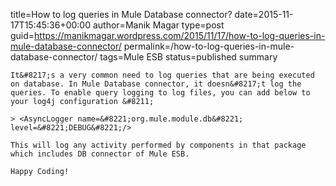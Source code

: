 title=How to log queries in Mule Database connector?
date=2015-11-17T15:45:36+00:00
author=Manik Magar
type=post
guid=https://manikmagar.wordpress.com/2015/11/17/how-to-log-queries-in-mule-database-connector/
permalink=/how-to-log-queries-in-mule-database-connector/
tags=Mule ESB
status=published
summary
~~~~~~
It&#8217;s a very common need to log queries that are being executed on database. In Mule Database connector, it doesn&#8217;t log the queries. To enable query logging to log files, you can add below to your log4j configuration &#8211;

> <AsyncLogger name=&#8221;org.mule.module.db&#8221; level=&#8221;DEBUG&#8221;/>

This will log any activity performed by components in that package which includes DB connector of Mule ESB.

Happy Coding!